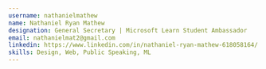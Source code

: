```yaml
---
username: nathanielmathew
name: Nathaniel Ryan Mathew
designation: General Secretary | Microsoft Learn Student Ambassador
email: nathanielmat2@gmail.com
linkedin: https://www.linkedin.com/in/nathaniel-ryan-mathew-618058164/
skills: Design, Web, Public Speaking, ML
---
```

